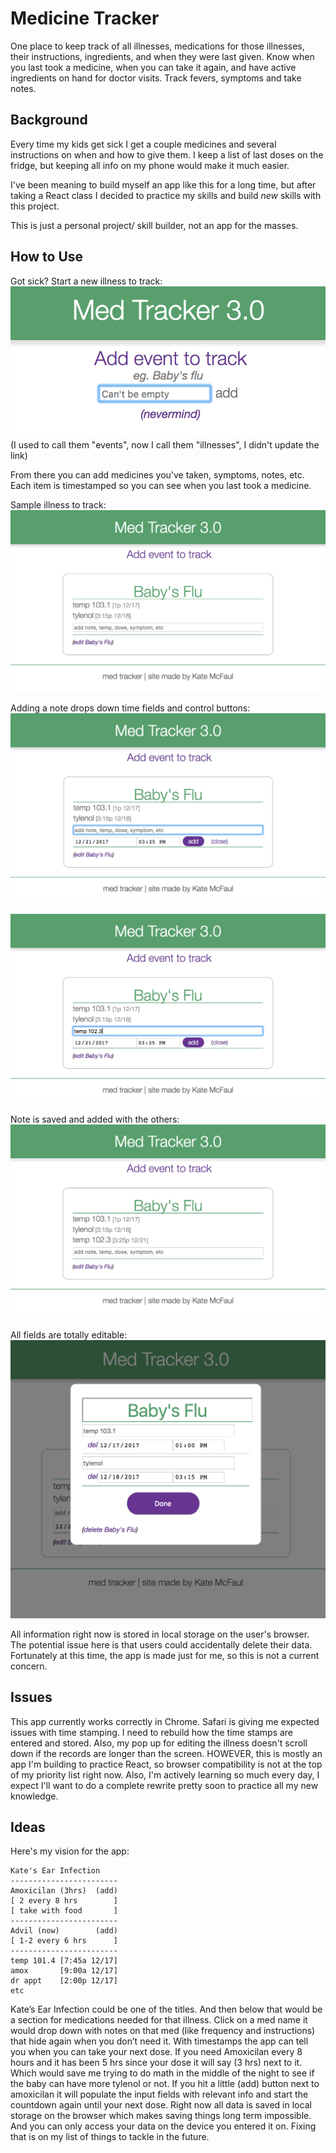 # Medicine Tracker

One place to keep track of all illnesses, medications for those illnesses, their instructions, ingredients, and when they were last given. Know when you last took a medicine, when you can take it again, and have active ingredients on hand for doctor visits. Track fevers, symptoms and take notes.

## Background

Every time my kids get sick I get a couple medicines and several instructions on when and how to give them. I keep a list of last doses on the fridge, but keeping all info on my phone would make it much easier.

I've been meaning to build myself an app like this for a long time, but after taking a React class I decided to practice my skills and build _new_ skills with this project.

This is just a personal project/ skill builder, not an app for the masses.

## How to Use

Got sick? Start a new illness to track:
![add illness](./public/med1.png)
(I used to call them "events", now I call them "illnesses", I didn't update the link)

From there you can add medicines you've taken, symptoms, notes, etc. Each item is timestamped so you can see when you last took a medicine.

Sample illness to track:
![sample illness](./public/med.png)

Adding a note drops down time fields and control buttons:
![dosage](./public/med2.png)

![dosage](./public/med3.png)

Note is saved and added with the others:
![dosage](./public/med4.png)

All fields are totally editable:
![editing](./public/med5.png)

All information right now is stored in local storage on the user's browser. The potential issue here is that users could accidentally delete their data. Fortunately at this time, the app is made just for me, so this is not a current concern.

## Issues
This app currently works correctly in Chrome. Safari is giving me expected issues with time stamping. I need to rebuild how the time stamps are entered and stored. Also, my pop up for editing the illness doesn't scroll down if the records are longer than the screen. HOWEVER, this is mostly an app I'm building to practice React, so browser compatibility is not at the top of my priority list right now. Also, I'm actively learning so much every day, I expect I'll want to do a complete rewrite pretty soon to practice all my new knowledge.

## Ideas

Here's my vision for the app:

```
Kate's Ear Infection
------------------------
Amoxicilan (3hrs)  (add)      
[ 2 every 8 hrs        ]
[ take with food       ]
------------------------
Advil (now)        (add)
[ 1-2 every 6 hrs      ]
------------------------
temp 101.4 [7:45a 12/17]
amox       [9:00a 12/17]
dr appt    [2:00p 12/17]
etc
```

Kate’s Ear Infection could be one of the titles. And then below that would be a section for medications needed for that illness. Click on a med name it would drop down with notes on that med (like frequency and instructions) that hide again when you don’t need it. With timestamps the app can tell you when you can take your next dose. If you need Amoxicilan every 8 hours and it has been 5 hrs since your dose it will say (3 hrs) next to it. Which would save me trying to do math in the middle of the night to see if the baby can have more tylenol or not. If you hit a little (add) button next to amoxicilan it will populate the input fields with relevant info and start the countdown again until your next dose. Right now all data is saved in local storage on the browser which makes saving things long term impossible. And you can only access your data on the device you entered it on. Fixing that is on my list of things to tackle in the future.
